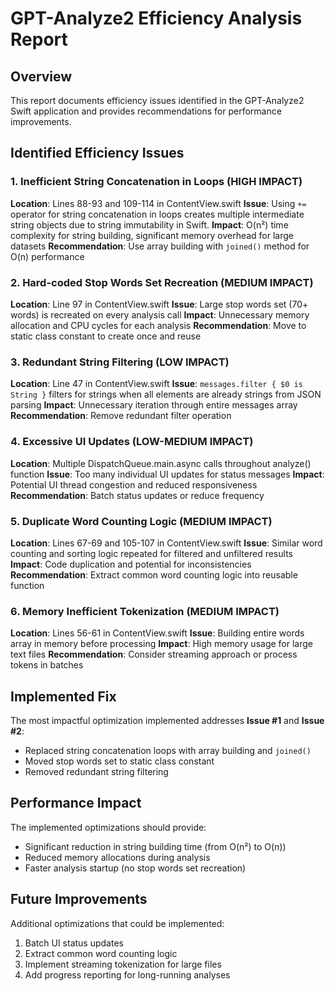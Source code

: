 # GPT-Analyze2 Efficiency Analysis Report

## Overview
This report documents efficiency issues identified in the GPT-Analyze2 Swift application and provides recommendations for performance improvements.

## Identified Efficiency Issues

### 1. Inefficient String Concatenation in Loops (HIGH IMPACT)
**Location**: Lines 88-93 and 109-114 in ContentView.swift
**Issue**: Using `+=` operator for string concatenation in loops creates multiple intermediate string objects due to string immutability in Swift.
**Impact**: O(n²) time complexity for string building, significant memory overhead for large datasets
**Recommendation**: Use array building with `joined()` method for O(n) performance

### 2. Hard-coded Stop Words Set Recreation (MEDIUM IMPACT)
**Location**: Line 97 in ContentView.swift
**Issue**: Large stop words set (70+ words) is recreated on every analysis call
**Impact**: Unnecessary memory allocation and CPU cycles for each analysis
**Recommendation**: Move to static class constant to create once and reuse

### 3. Redundant String Filtering (LOW IMPACT)
**Location**: Line 47 in ContentView.swift
**Issue**: `messages.filter { $0 is String }` filters for strings when all elements are already strings from JSON parsing
**Impact**: Unnecessary iteration through entire messages array
**Recommendation**: Remove redundant filter operation

### 4. Excessive UI Updates (LOW-MEDIUM IMPACT)
**Location**: Multiple DispatchQueue.main.async calls throughout analyze() function
**Issue**: Too many individual UI updates for status messages
**Impact**: Potential UI thread congestion and reduced responsiveness
**Recommendation**: Batch status updates or reduce frequency

### 5. Duplicate Word Counting Logic (MEDIUM IMPACT)
**Location**: Lines 67-69 and 105-107 in ContentView.swift
**Issue**: Similar word counting and sorting logic repeated for filtered and unfiltered results
**Impact**: Code duplication and potential for inconsistencies
**Recommendation**: Extract common word counting logic into reusable function

### 6. Memory Inefficient Tokenization (MEDIUM IMPACT)
**Location**: Lines 56-61 in ContentView.swift
**Issue**: Building entire words array in memory before processing
**Impact**: High memory usage for large text files
**Recommendation**: Consider streaming approach or process tokens in batches

## Implemented Fix
The most impactful optimization implemented addresses **Issue #1** and **Issue #2**:
- Replaced string concatenation loops with array building and `joined()`
- Moved stop words set to static class constant
- Removed redundant string filtering

## Performance Impact
The implemented optimizations should provide:
- Significant reduction in string building time (from O(n²) to O(n))
- Reduced memory allocations during analysis
- Faster analysis startup (no stop words set recreation)

## Future Improvements
Additional optimizations that could be implemented:
1. Batch UI status updates
2. Extract common word counting logic
3. Implement streaming tokenization for large files
4. Add progress reporting for long-running analyses
